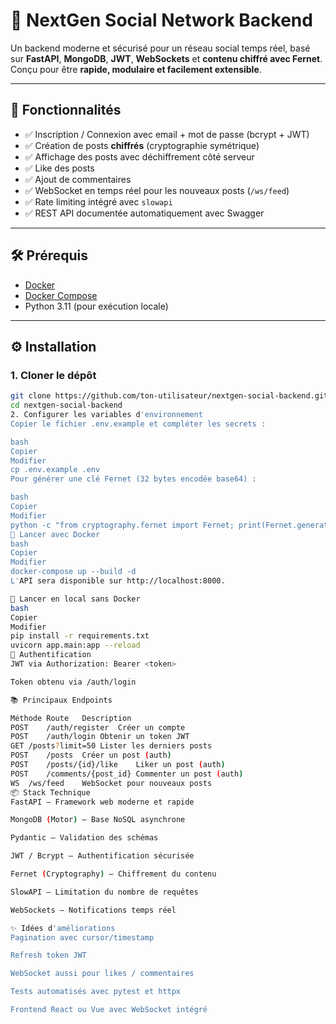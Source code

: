 # 📡 NextGen Social Network Backend

Un backend moderne et sécurisé pour un réseau social temps réel, basé sur **FastAPI**, **MongoDB**, **JWT**, **WebSockets** et **contenu chiffré avec Fernet**.  
Conçu pour être **rapide, modulaire et facilement extensible**.

---

## 🚀 Fonctionnalités

- ✅ Inscription / Connexion avec email + mot de passe (bcrypt + JWT)
- ✅ Création de posts **chiffrés** (cryptographie symétrique)
- ✅ Affichage des posts avec déchiffrement côté serveur
- ✅ Like des posts
- ✅ Ajout de commentaires
- ✅ WebSocket en temps réel pour les nouveaux posts (`/ws/feed`)
- ✅ Rate limiting intégré avec `slowapi`
- ✅ REST API documentée automatiquement avec Swagger

---

## 🛠️ Prérequis

- [Docker](https://www.docker.com/)
- [Docker Compose](https://docs.docker.com/compose/)
- Python 3.11 (pour exécution locale)

---

## ⚙️ Installation

### 1. Cloner le dépôt

```bash
git clone https://github.com/ton-utilisateur/nextgen-social-backend.git
cd nextgen-social-backend
2. Configurer les variables d'environnement
Copier le fichier .env.example et compléter les secrets :

bash
Copier
Modifier
cp .env.example .env
Pour générer une clé Fernet (32 bytes encodée base64) :

bash
Copier
Modifier
python -c "from cryptography.fernet import Fernet; print(Fernet.generate_key().decode())"
🐳 Lancer avec Docker
bash
Copier
Modifier
docker-compose up --build -d
L'API sera disponible sur http://localhost:8000.

🧪 Lancer en local sans Docker
bash
Copier
Modifier
pip install -r requirements.txt
uvicorn app.main:app --reload
🔐 Authentification
JWT via Authorization: Bearer <token>

Token obtenu via /auth/login

📚 Principaux Endpoints

Méthode	Route	Description
POST	/auth/register	Créer un compte
POST	/auth/login	Obtenir un token JWT
GET	/posts?limit=50	Lister les derniers posts
POST	/posts	Créer un post (auth)
POST	/posts/{id}/like	Liker un post (auth)
POST	/comments/{post_id}	Commenter un post (auth)
WS	/ws/feed	WebSocket pour nouveaux posts
📦 Stack Technique
FastAPI – Framework web moderne et rapide

MongoDB (Motor) – Base NoSQL asynchrone

Pydantic – Validation des schémas

JWT / Bcrypt – Authentification sécurisée

Fernet (Cryptography) – Chiffrement du contenu

SlowAPI – Limitation du nombre de requêtes

WebSockets – Notifications temps réel

✨ Idées d'améliorations
Pagination avec cursor/timestamp

Refresh token JWT

WebSocket aussi pour likes / commentaires

Tests automatisés avec pytest et httpx

Frontend React ou Vue avec WebSocket intégré
